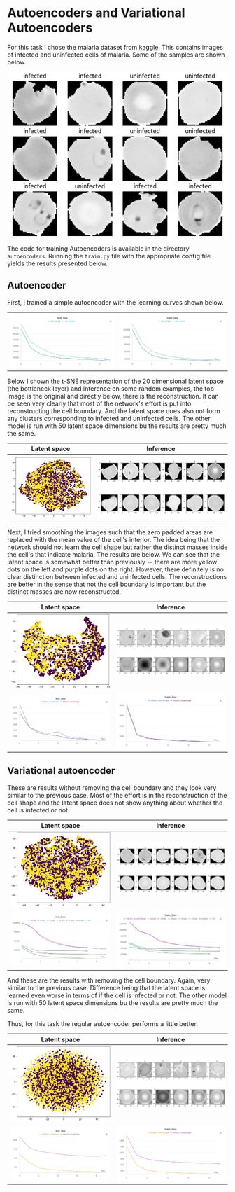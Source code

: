 # Autoencoders and Variational Autoencoders

For this task I chose the malaria dataset from [kaggle](https://www.kaggle.com/datasets/iarunava/cell-images-for-detecting-malaria). This contains images of infected and uninfected cells of malaria. Some of the samples are shown below.

![samples](figures/malaria_samples.png)

The code for training Autoencoders is available in the directory `autoencoders`. Running the `train.py` file with the appropriate config file yields the results presented below.

## Autoencoder

First, I trained a simple autoencoder with the learning curves shown below.

| | |
|---|---|
|![ae_test_loss](figures/ae_test_loss.png) | ![ae_train_loss](figures/ae_train_loss.png) |

Below I shown the t-SNE representation of the 20 dimensional latent space (the bottleneck layer) and inference on some random examples, the top image is the original and directly below, there is the reconstruction. It can be seen very clearly that most of the network's effort is put into reconstructing the cell boundary. And the latent space does also not form any clusters corresponding to infected and uninfected cells. The other model is run with 50 latent space dimensions bu the results are pretty much the same.

| Latent space | Inference |
|---|---|
| ![a](figures/ae_latent_space.png) | ![b](figures/ae_reconstruction.png) |

Next, I tried smoothing the images such that the zero padded areas are replaced with the mean value of the cell's interior. The idea being that the network should not learn the cell shape but rather the distinct masses inside the cell's that indicate malaria. The results are below. We can see that the latent space is somewhat better than previously -- there are more yellow dots on the left and purple dots on the right. However, there definitely is no clear distinction between infected and uninfected cells. The reconstructions are better in the sense that not the cell boundary is important but the distinct masses are now reconstructed.

| Latent space | Inference |
| --- | --- |
| ![c](figures/ae_latent_space_smooth.png) | ![d](figures/ae_reconstruction_smooth.png) |
| ![e](figures/ae_test_loss_smooth.png) | ![f](figures/ae_train_loss_smooth.png) |

## Variational autoencoder

These are results without removing the cell boundary and they look very similar to the previous case. Most of the effort is in the reconstruction of the cell shape and the latent space does not show anything about whether the cell is infected or not.

| Latent space | Inference |
| --- | --- |
| ![g](figures/vae_latent_space.png) | ![h](figures/vae_reconstruction.png) |
| ![i](figures/vae_test_loss.png) | ![j](figures/vae_train_loss.png) |

And these are the results with removing the cell boundary. Again, very similar to the previous case. Difference being that the latent space is learned even worse in terms of if the cell is infected or not. The other model is run with 50 latent space dimensions bu the results are pretty much the same.

Thus, for this task the regular autoencoder performs a little better.

| Latent space | Inference |
| --- | --- |
| ![k](figures/vae_latent_space_smooth.png) | ![l](figures/vae_reconstruction_smooth.png) |
| ![m](figures/vae_test_loss_smooth.png) | ![n](figures/vae_train_loss_smooth.png) |
